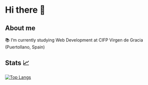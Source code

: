 # Hi there 👋

## About me

<!--
**NessiTheLakeMonster/NessiTheLakeMonster** is a ✨ _special_ ✨ repository because its `README.md` (this file) appears on your GitHub profile.

Here are some ideas to get you started:

- 🔭 I’m currently working on ...
- 🌱 I’m currently learning ...
- 👯 I’m looking to collaborate on ...
- 🤔 I’m looking for help with ...
- 💬 Ask me about ...
- 📫 How to reach me: ...
- 😄 Pronouns: ...
- ⚡ Fun fact: ...
-->

📚 I’m currently studying Web Development at CIFP Virgen de Gracia (Puertollano, Spain)

<!-- [![Top Langs](https://github-readme-stats.vercel.app/api/top-langs/?username=NessiTheLakeMonster&layout=compact)](https://github.com/anuraghazra/github-readme-stats)
[![Top Langs](https://github-readme-stats.vercel.app/api/top-langs/?username=nessithelakemonster&layout=compact)](https://github.com/anuraghazra/github-readme-stats)
[![Top Langs](https://github-readme-stats.vercel.app/api/top-langs/?username=NessiTheLakeMonster&hide=papyrus&layout=compact&theme=github_dark)](https://github.com/anuraghazra/github-readme-stats) -->

## Stats 📈 

[![Top Langs](https://github-readme-stats.vercel.app/api/top-langs/?username=nessithelakemonster&hide=papyrus&layout=compact&card_width=500&theme=github_dark)](https://github.com/anuraghazra/github-readme-stats)
